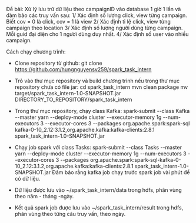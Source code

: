 Đề bài:
Xử lý lưu trữ dữ liệu theo campaignID vào database 1 giờ 1 lần và đảm bảo các truy vấn sau:
1/ Xác định số lượng click, view từng campaign. Biết cov = 0 là click, cov = 1 là view
2/ Xác định tỉ lệ click, view từng campaign theo location
3/ Xác định số lượng người dùng từng campaign. Mỗi guid đại diện cho 1 người dùng duy nhất.
4/ Xác định số user vào nhiều campaign.


Cách chạy chương trình:
- Clone repository từ github:
git clone https://github.com/hungnguyensv259/spark_task_intern
- Trỏ vào thư mục repository và build chương trình nếu trong thư mục repository chưa có file jar:
cd spark_task_intern
mvn clean package
mv target/spark_task_intern-1.0-SNAPSHOT.jar DIRECTORY_TO_REPOSITORY/spark_task_intern
- Trong thư mục repository, chạy class Kafka:
spark-submit --class Kafka --master yarn --deploy-mode cluster --executor-memory 1g --num-executors 3 --executor-cores 3 --packages org.apache.spark:spark-sql kafka-0-10_2.12:3.1.2,org.apache.kafka:kafka-clients:2.8.1 spark_task_intern-1.0-SNAPSHOT.jar

- Chạy job spark với class Tasks:
spark-submit --class Tasks --master yarn --deploy-mode cluster --executor-memory 1g --num-executors 3 --executor-cores 3 --packages org.apache.spark:spark-sql-kafka-0-10_2.12:3.1.2,org.apache.kafka:kafka-clients:2.8.1 spark_task_intern-1.0-SNAPSHOT.jar
Đảm bảo rằng kafka job chạy trước spark job vài phút để có dữ liệu.

- Dữ liệu được lưu vào ~/spark_task_intern/data trong hdfs, phân vùng theo năm - tháng -ngày.
- Kết quả spark job được lưu vào ~/spark_task_intern/result trong hdfs, phân vùng theo từng câu truy vấn, theo ngày.


